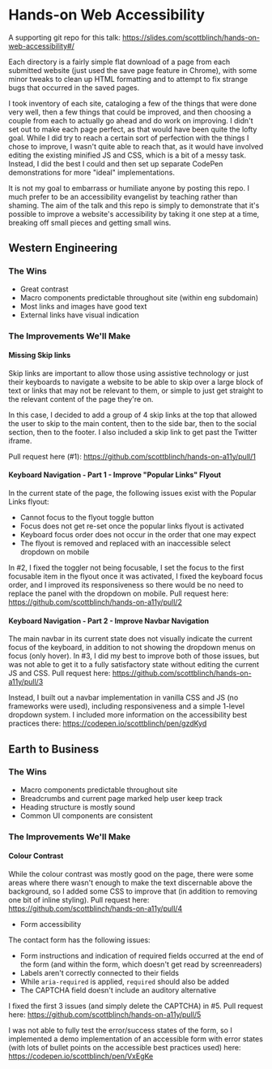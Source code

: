 # Hands-on Web Accessibility

A supporting git repo for this talk: https://slides.com/scottblinch/hands-on-web-accessibility#/

Each directory is a fairly simple flat download of a page from each submitted website (just used the save page feature in Chrome), with some minor tweaks to clean up HTML formatting and to attempt to fix strange bugs that occurred in the saved pages.

I took inventory of each site, cataloging a few of the things that were done very well, then a few things that could be improved, and then choosing a couple from each to actually go ahead and do work on improving. I didn't set out to make each page perfect, as that would have been quite the lofty goal. While I did try to reach a certain sort of perfection with the things I chose to improve, I wasn't quite able to reach that, as it would have involved editing the existing minified JS and CSS, which is a bit of a messy task. Instead, I did the best I could and then set up separate CodePen demonstrations for more "ideal" implementations.

It is not my goal to embarrass or humiliate anyone by posting this repo. I much prefer to be an accessibility evangelist by teaching rather than shaming. The aim of the talk and this repo is simply to demonstrate that it's possible to improve a website's accessibility by taking it one step at a time, breaking off small pieces and getting small wins.

## Western Engineering

### The Wins

* Great contrast
* Macro components predictable throughout site (within eng subdomain)
* Most links and images have good text
* External links have visual indication

### The Improvements We'll Make

#### Missing Skip links

Skip links are important to allow those using assistive technology or just their keyboards to navigate a website to be able to skip over a large block of text or links that may not be relevant to them, or simple to just get straight to the relevant content of the page they're on.

In this case, I decided to add a group of 4 skip links at the top that allowed the user to skip to the main content, then to the side bar, then to the social section, then to the footer. I also included a skip link to get past the Twitter iframe.

Pull request here (#1): https://github.com/scottblinch/hands-on-a11y/pull/1

#### Keyboard Navigation - Part 1 - Improve "Popular Links" Flyout

In the current state of the page, the following issues exist with the Popular Links flyout:

* Cannot focus to the flyout toggle button
* Focus does not get re-set once the popular links flyout is activated
* Keyboard focus order does not occur in the order that one may expect
* The flyout is removed and replaced with an inaccessible select dropdown on mobile

In #2, I fixed the toggler not being focusable, I set the focus to the first focusable item in the flyout once it was activated, I fixed the keyboard focus order, and I improved its responsiveness so there would be no need to replace the panel with the dropdown on mobile. Pull request here: https://github.com/scottblinch/hands-on-a11y/pull/2

#### Keyboard Navigation - Part 2 - Improve Navbar Navigation

The main navbar in its current state does not visually indicate the current focus of the keyboard, in addition to not showing the dropdown menus on focus (only hover). In #3, I did my best to improve both of those issues, but was not able to get it to a fully satisfactory state without editing the current JS and CSS. Pull request here: https://github.com/scottblinch/hands-on-a11y/pull/3

Instead, I built out a navbar implementation in vanilla CSS and JS (no frameworks were used), including responsiveness and a simple 1-level dropdown system. I included more information on the accessibility best practices there: https://codepen.io/scottblinch/pen/gzdKyd

## Earth to Business

### The Wins

* Macro components predictable throughout site
* Breadcrumbs and current page marked help user keep track
* Heading structure is mostly sound
* Common UI components are consistent

### The Improvements We'll Make

#### Colour Contrast

While the colour contrast was mostly good on the page, there were some areas where there wasn't enough to make the text discernable above the background, so I added some CSS to improve that (in addition to removing one bit of inline styling). Pull request here: https://github.com/scottblinch/hands-on-a11y/pull/4

* Form accessibility

The contact form has the following issues:

* Form instructions and indication of required fields occurred at the end of the form (and within the form, which doesn't get read by screenreaders)
* Labels aren't correctly connected to their fields
* While `aria-required` is applied, `required` should also be added
* The CAPTCHA field doesn't include an auditory alternative

I fixed the first 3 issues (and simply delete the CAPTCHA) in #5. Pull request here: https://github.com/scottblinch/hands-on-a11y/pull/5

I was not able to fully test the error/success states of the form, so I implemented a demo implementation of an accessible form with error states (with lots of bullet points on the accessible best practices used) here: https://codepen.io/scottblinch/pen/VxEgKe
